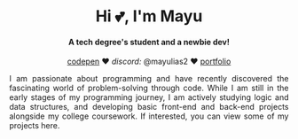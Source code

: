 <h1 align="center">Hi 💕, I'm Mayu</h1>
<h4 align="center">A tech degree's student and a newbie dev!</h3>
<p align="center"><a href="https://codepen.io/MayuliaCroft">codepen</a> ♥ <em>discord:</em> @mayulias2 ♥ <a href="">portfolio</a>
<p align="justify">I am passionate about programming and have recently discovered the fascinating world of problem-solving through code. While I am still in the early stages of my programming journey, I am actively studying logic and data structures, and developing basic front-end and back-end projects alongside my college coursework. If interested, you can view some of my projects here.</p>
